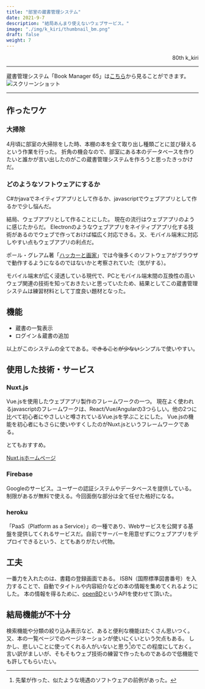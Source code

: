 ```yaml
---
title: "部室の蔵書管理システム"
date: 2021-9-7
description: "結局あんまり使えないウェブサービス。"
image: "./img/k_kiri/thumbnail_bm.png"
draft: false
weight: 7
---
```


<div align="right">80th k_kiri</div>

---

蔵書管理システム「Book Manager 65」は[こちら](https://book-manager65.herokuapp.com/)から見ることができます。
![スクリーンショット](../../img/k_kiri/bm-01.png)

---

## 作ったワケ

### 大掃除

4月頃に部室の大掃除をした時、本棚の本を全て取り出し種類ごとに並び替えるという作業を行った。
折角の機会なので、部室にある本のデータベースを作りたいと誰かが言い出したのがこの蔵書管理システムを作ろうと思ったきっかけだ。

### どのようなソフトウェアにするか

C#かjavaでネイティブアプリとして作るか、javascriptでウェブアプリとして作るかで少し悩んだ。

結局、ウェブアプリとして作ることにした。
現在の流行はウェブアプリのように感じたからだ。
Electronのようなウェブアプリをネイティブアプリ化する技術があるのでウェブで作っておけば幅広く対応できる。又、モバイル端末に対応しやすい点もウェブアプリの利点だ。

ポール・グレアム著「[ハッカーと画家](https://www.amazon.co.jp/dp/4274065979
)」では今後多くのソフトウェアがブラウザで動作するようになるのではないかと考察されていた（気がする）。

モバイル端末が広く浸透している現代で、PCとモバイル端末間の互換性の高いウェブ関連の技術を知っておきたいと思っていたため、結果としてこの蔵書管理システムは練習材料として丁度良い題材となった。

## 機能

- 蔵書の一覧表示
- ログイン＆蔵書の追加

以上がこのシステムの全てである。~~できることが少ない~~シンプルで使いやすい。

## 使用した技術・サービス

### Nuxt.js

Vue.jsを使用したウェブアプリ製作のフレームワークの一つ。
現在よく使われるjavascriptのフレームワークは、React/Vue/Angularの3つらしい。他の2つに比べて初心者にやさしいと噂されているVue.jsを学ぶことにした。
Vue.jsの機能を初心者にもさらに使いやすくしたのがNuxt.jsというフレームワークである。

とてもおすすめ。

[Nuxt.jsホームページ](https://ja.nuxtjs.org/)

### Firebase

Googleのサービス。ユーザーの認証システムやデータベースを提供している。制限があるが無料で使える。今回面倒な部分は全て任せた格好になる。

### heroku

「PaaS（Platform as a Service）」の一種であり、Webサービスを公開する基盤を提供してくれるサービスだ。自前でサーバーを用意せずにウェブアプリをデプロイできるという、とてもありがたい代物。


## 工夫

一番力を入れたのは、書籍の登録画面である。
ISBN（国際標準図書番号）を入力することで、自動でタイトルや内容紹介などの本の情報を集めてくれるようにした。
本の情報を得るために、[openBD](https://openbd.jp/)というAPIを使わせて頂いた。


## 結局機能が不十分

検索機能や分類の絞り込み表示など、あると便利な機能はたくさん思いつく。
又、本の一覧ページでのページネーションが使いにくいという欠点もある。
しかし、悲しいことに使ってくれる人がいないと思う[^1]のでこの程度にしておく。
言い訳がましいが、そもそもウェブ技術の練習で作ったものであるので低機能でも許してもらいたい。


[^1]:先輩が作った、似たような境遇のソフトウェアの前例があった。